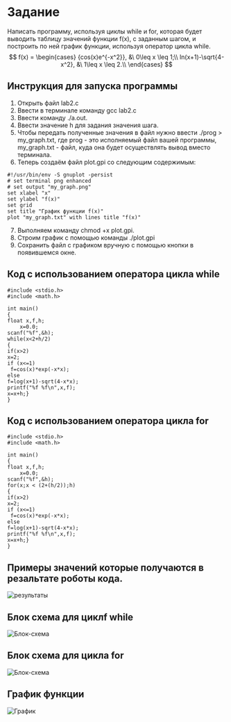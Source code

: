  # Задание
 Написать программу, используя циклы while и for, которая будет выводить таблицу значений функции f(x), с заданным шагом, и построить по ней график функции, используя оператор цикла while.
$$ f(x) = 
    \begin{cases}
       {cos(x)e^{-x^2}},       &\ 0\leq x \leq 1;\\ 
       ln(x+1)-\sqrt{4-x^2},   &\ 1\leq x \leq 2.\\
       \end{cases}
$$
## Инструкция для запуска программы 
1. Открыть файл lab2.c
2. Ввести в терминале команду gcc lab2.c
3. Ввести команду ./a.out.
4. Ввести значение h для задания значения шага.
5. Чтобы передать полученные значения в файл нужно ввести ./prog > my_graph.txt, где prog - это исполняемый файл вашей программы, my_graph.txt - файл, куда она будет осуществлять вывод вместо терминала.
6. Теперь создаём файл plot.gpi со следующим содержимым:
``````
#!/usr/bin/env -S gnuplot -persist
# set terminal png enhanced
# set output "my_graph.png"
set xlabel "x" 
set ylabel "f(x)"
set grid
set title "График функции f(x)"
plot "my_graph.txt" with lines title "f(x)"
``````
7. Выполняем команду chmod +x plot.gpi.
8. Строим график с помощью команды ./plot.gpi
9. Сохранить файл с графиком вручную с помощью кнопки в появившемся окне.
## Код с использованием оператора цикла while
```
#include <stdio.h>
#include <math.h>

int main() 
{
float x,f,h;
    x=0.0;
scanf("%f",&h);
while(x<2+h/2)
{
if(x>2)
x=2;
if (x<=1)
 f=cos(x)*exp(-x*x);
else
f=log(x+1)-sqrt(4-x*x);
printf("%f %f\n",x,f);
x=x+h;}
}
```
## Код с использованием оператора цикла for
``````
#include <stdio.h>
#include <math.h>

int main() 
{
float x,f,h;
    x=0.0;
scanf("%f",&h);
for(x;x < (2+(h/2));h)
{
if(x>2)
x=2;
if (x<=1)
 f=cos(x)*exp(-x*x);
else
f=log(x+1)-sqrt(4-x*x);
printf("%f %f\n",x,f);
x=x+h;}
}
``````
## Примеры значений которые получаются в резальтате роботы кода.
![результаты](resultlab2.png "результаты")
## Блок схема для циклf while
![Блок-схема](block2.png "Блок-схема")
## Блок схема для цикла for
![Блок-схема](block2for.png "Блок-схема")
## График функции
![График](graph.png "График")

